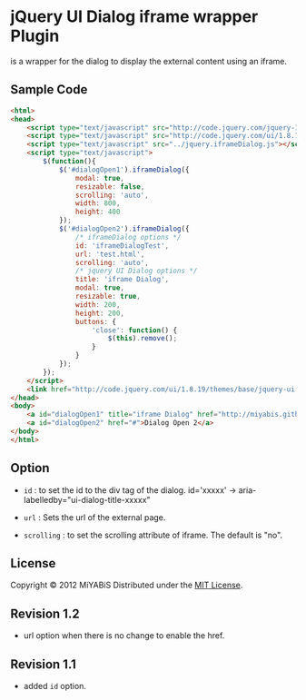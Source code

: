 jQuery UI Dialog iframe wrapper Plugin
======================

is a wrapper for the dialog to display the external content using an iframe.

Sample Code
----------

``` html
<html>
<head>
	<script type="text/javascript" src="http://code.jquery.com/jquery-1.7.2.min.js"></script>
	<script type="text/javascript" src="http://code.jquery.com/ui/1.8.19/jquery-ui.min.js"></script>
	<script type="text/javascript" src="../jquery.iframeDialog.js"></script>
	<script type="text/javascript">
		$(function(){
			$('#dialogOpen1').iframeDialog({
				modal: true,
				resizable: false,
				scrolling: 'auto',
				width: 800,
				height: 400
			});
			$('#dialogOpen2').iframeDialog({
				/* iframeDialog options */
				id: 'iframeDialogTest',
				url: 'test.html',
				scrolling: 'auto',
				/* jquery UI Dialog options */
				title: 'iframe Dialog',
				modal: true,
				resizable: true,
				width: 200,
				height: 200,
				buttons: {
					'close': function() {
						$(this).remove();
					}
				}
			});
		});
	</script>
	<link href="http://code.jquery.com/ui/1.8.19/themes/base/jquery-ui.css" rel="stylesheet"/>
</head>
<body>
	<a id="dialogOpen1" title="iframe Dialog" href="http://miyabis.github.com/jquery.iframeDialog/">Dialog Open 1</a>
	<a id="dialogOpen2" href="#">Dialog Open 2</a>
</body>
</html>
```

Option
----------
+   `id` :
    to set the id to the div tag of the dialog.
    id='xxxxx' -> aria-labelledby="ui-dialog-title-xxxxx"

+   `url` :
    Sets the url of the external page.
    
+   `scrolling` :
    to set the scrolling attribute of iframe.
    The default is "no".

License
----------
Copyright &copy; 2012 MiYABiS
Distributed under the [MIT License][mit].
 
[MIT]: http://www.opensource.org/licenses/mit-license.php

Revision 1.2
----------
+   url option when there is no change to enable the href.

Revision 1.1
----------
+   added `id` option.
